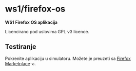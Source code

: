 # ws1/firefox-os

**WS1 Firefox OS aplikacija**

Licencirano pod uslovima GPL v3 licence.

## Testiranje

Pokrenite aplikaciju u simulatoru. Možete je preuzeti sa
[Firefox Marketplace](https://marketplace.firefox.com/app/ws1)-a.